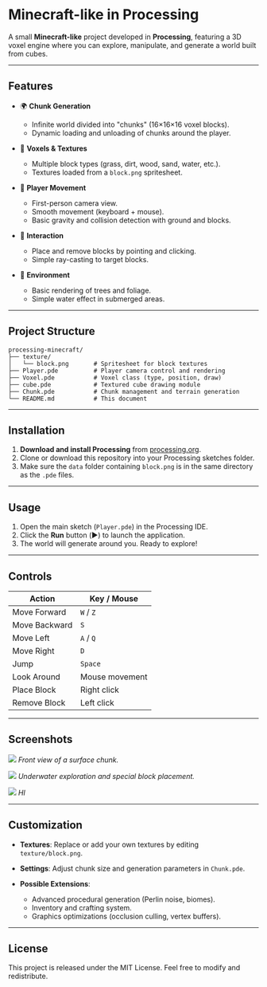 # Minecraft-like in Processing

A small **Minecraft-like** project developed in **Processing**, featuring a 3D voxel engine where you can explore, manipulate, and generate a world built from cubes.

---

## Features

* 🌍 **Chunk Generation**

  * Infinite world divided into "chunks" (16×16×16 voxel blocks).
  * Dynamic loading and unloading of chunks around the player.

* 🧱 **Voxels & Textures**

  * Multiple block types (grass, dirt, wood, sand, water, etc.).
  * Textures loaded from a `block.png` spritesheet.

* 🚶 **Player Movement**

  * First-person camera view.
  * Smooth movement (keyboard + mouse).
  * Basic gravity and collision detection with ground and blocks.

* 🔨 **Interaction**

  * Place and remove blocks by pointing and clicking.
  * Simple ray-casting to target blocks.

* 🌿 **Environment**

  * Basic rendering of trees and foliage.
  * Simple water effect in submerged areas.

---

## Project Structure

```
processing-minecraft/
├── texture/
│   └── block.png       # Spritesheet for block textures
├── Player.pde          # Player camera control and rendering
├── Voxel.pde           # Voxel class (type, position, draw)
├── cube.pde            # Textured cube drawing module
├── Chunk.pde           # Chunk management and terrain generation
└── README.md           # This document
```

---

## Installation

1. **Download and install Processing** from [processing.org](https://processing.org).
2. Clone or download this repository into your Processing sketches folder.
3. Make sure the `data` folder containing `block.png` is in the same directory as the `.pde` files.

---

## Usage

1. Open the main sketch (`Player.pde`) in the Processing IDE.
2. Click the **Run** button (▶️) to launch the application.
3. The world will generate around you. Ready to explore!

---

## Controls

| Action        | Key / Mouse    |
| ------------- | -------------- |
| Move Forward  | `W` / `Z`      |
| Move Backward | `S`            |
| Move Left     | `A` / `Q`      |
| Move Right    | `D`            |
| Jump          | `Space`        |
| Look Around   | Mouse movement |
| Place Block   | Right click    |
| Remove Block  | Left click     |

---

## Screenshots

![](https://github.com/user-attachments/assets/37916be8-6f3e-4a31-a811-bd1d7676a63b)
*Front view of a surface chunk.*

![](https://github.com/user-attachments/assets/4d10233a-fc08-4c11-924f-4add5a56c2ae)
*Underwater exploration and special block placement.*

![](https://github.com/user-attachments/assets/7dccaf51-25de-4cfd-84ec-f2cabe30c134)
*HI*

---

## Customization

* **Textures**: Replace or add your own textures by editing `texture/block.png`.
* **Settings**: Adjust chunk size and generation parameters in `Chunk.pde`.
* **Possible Extensions**:

  * Advanced procedural generation (Perlin noise, biomes).
  * Inventory and crafting system.
  * Graphics optimizations (occlusion culling, vertex buffers).

---

## License

This project is released under the MIT License. Feel free to modify and redistribute.
